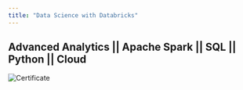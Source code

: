```yaml
---
title: "Data Science with Databricks"
---
```


## Advanced Analytics || Apache Spark || SQL || Python || Cloud

![Certificate](https://raw.githubusercontent.com/vineet-kumar-tennessee/vineet.github.io/master/images/c0.png)
